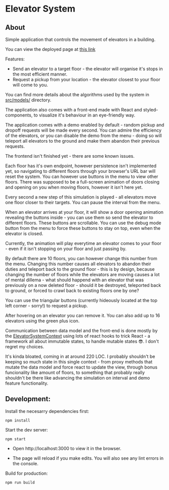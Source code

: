 # Elevator System

## About

Simple application that controls the movement of elevators in a building.

You can view the deployed page at [this link](https://akatroj.github.io/Elevator-System/)

Features: 
* Send an elevator to a target floor - the elevator will organise it's stops in the most efficient manner.
* Request a pickup from your location - the elevator closest to your floor will come to you.

You can find more details about the algorithms used by the system in [src/models/](src/models/) directory.

The application also comes with a front-end made with React and styled-components, to visualize it's behaviour in an eye-friendly way.

The application comes with a demo enabled by default - random pickup and dropoff requests will be made every second. You can admire the efficiency of the elevators, or you can disable the demo from the menu - doing so will teleport all elevators to the ground and make them abandon their previous requests.

The frontend isn't finished yet - there are some known issues.

Each floor has it's own endpoint, however persistence isn't implemented yet, so navigating to different floors through your browser's URL bar will reset the system. You can however use buttons in the menu to view other floors.
There was supposed to be a full-screen animation of doors closing and opening on you when moving floors, however it isn't here yet.

Every second a new step of this simulation is played - all elevators move one floor closer to their targets. You can pause the interval from the menu.

When an elevator arrives at your floor, it will show a door opening animation revealing the buttons inside - you can use them so send the elevator to different floors.
These buttons are scrollable.
You can use the debug mode button from the menu to force these buttons to stay on top, even when the elevator is closed.

Currently, the animation will play everytime an elevator comes to your floor - even if it isn't stopping on your floor and just passing by.

By default there are 10 floors, you can however change this number from the menu. 
Changing this number causes all elevators to abandon their duties and teleport back to the ground floor - this is by design, because changing the number of floors while the elevators are moving causes a lot of mental dillema - what should happend with an elevator that was previously on a now deleted floor - should it be destroyed, teleported back to ground, or forced to crawl back to existing floors one by one?

You can use the triangular buttons (currently hideously located at the top left corner - sorry!) to request a pickup.

After hovering on an elevator you can remove it. You can also add up to 16 elevators using the green plus icon.

Communication between data model and the front-end is done mostly by the [ElevatorSystemContext](src/contexts/ElevatorSystem.tsx) using lots of react hooks to trick React - a framework all about immutable states, to handle mutable states 😎. I don't regret my choices.

It's kinda bloated, coming in at around 220 LOC. I probably shouldn't be keeping so much state in this single context - from proxy methods that mutate the data model and force react to update the view, through bonus funcionality like amount of floors, to something that probably really shouldn't be there like advancing the simulation on interval and demo feature functionality.



## Development:
Install the necesarry dependencies first: 

`npm install`

Start the dev server:

`npm start`

* Open http://localhost:3000 to view it in the browser.

* The page will reload if you make edits. You will also see any lint errors in the console.


Build for production:

`npm run build`
